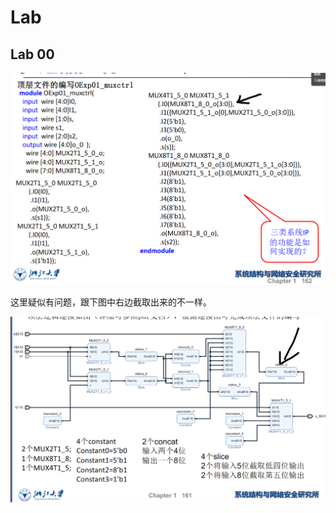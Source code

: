 # Lab

## Lab 00

![alt text](images/image-1.png)

这里疑似有问题，跟下图中右边截取出来的不一样。

![alt text](images/image-2.png)